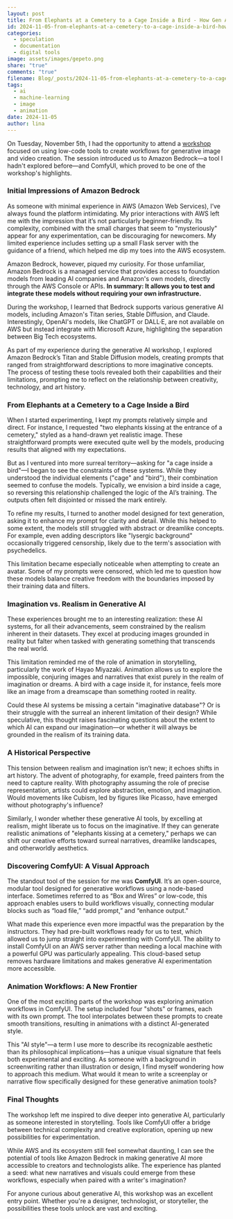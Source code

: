 ```yaml
---
layout: post
title: From Elephants at a Cemetery to a Cage Inside a Bird - How Gen AI Can Change the Animation Language
id: 2024-11-05-from-elephants-at-a-cemetery-to-a-cage-inside-a-bird-how-gen-ai-can-change-the-animation-language.md
categories:
  - speculation
  - documentation
  - digital tools
image: assets/images/gepeto.png
share: "true"
comments: "true"
filename: Blog/_posts/2024-11-05-from-elephants-at-a-cemetery-to-a-cage-inside-a-bird-how-gen-ai-can-change-the-animation-language.md
tags:
  - ai
  - machine-learning
  - image
  - animation
date: 2024-11-05
author: lina
---
```

On Tuesday, November 5th, I had the opportunity to attend a [workshop](https://tickets.da-z.net/en/events/generative-ai-workshop-2?c=AIWorkshop17) focused on using low-code tools to create workflows for generative image and video creation. The session introduced us to Amazon Bedrock—a tool I hadn't explored before—and ComfyUI, which proved to be one of the workshop's highlights.

### Initial Impressions of Amazon Bedrock

As someone with minimal experience in AWS (Amazon Web Services), I’ve always found the platform intimidating. My prior interactions with AWS left me with the impression that it’s not particularly beginner-friendly. Its complexity, combined with the small charges that seem to "mysteriously" appear for any experimentation, can be discouraging for newcomers. My limited experience includes setting up a small Flask server with the guidance of a friend, which helped me dip my toes into the AWS ecosystem.

Amazon Bedrock, however, piqued my curiosity. For those unfamiliar, Amazon Bedrock is a managed service that provides access to foundation models from leading AI companies and Amazon's own models, directly through the AWS Console or APIs. **In summary: It allows you to test and integrate these models without requiring your own infrastructure.**

During the workshop, I learned that Bedrock supports various generative AI models, including Amazon's Titan series, Stable Diffusion, and Claude. Interestingly, OpenAI's models, like ChatGPT or DALL·E, are not available on AWS but instead integrate with Microsoft Azure, highlighting the separation between Big Tech ecosystems.

As part of my experience during the generative AI workshop, I explored Amazon Bedrock’s Titan and Stable Diffusion models, creating prompts that ranged from straightforward descriptions to more imaginative concepts. The process of testing these tools revealed both their capabilities and their limitations, prompting me to reflect on the relationship between creativity, technology, and art history.


### From Elephants at a Cemetery to a Cage Inside a Bird

When I started experimenting, I kept my prompts relatively simple and direct. For instance, I requested "two elephants kissing at the entrance of a cemetery," styled as a hand-drawn yet realistic image. These straightforward prompts were executed quite well by the models, producing results that aligned with my expectations.

But as I ventured into more surreal territory—asking for "a cage inside a bird"—I began to see the constraints of these systems. While they understood the individual elements ("cage" and "bird"), their combination seemed to confuse the models. Typically, we envision a bird inside a cage, so reversing this relationship challenged the logic of the AI’s training. The outputs often felt disjointed or missed the mark entirely.

To refine my results, I turned to another model designed for text generation, asking it to enhance my prompt for clarity and detail. While this helped to some extent, the models still struggled with abstract or dreamlike concepts. For example, even adding descriptors like "lysergic background" occasionally triggered censorship, likely due to the term's association with psychedelics.

This limitation became especially noticeable when attempting to create an avatar. Some of my prompts were censored, which led me to question how these models balance creative freedom with the boundaries imposed by their training data and filters.

### Imagination vs. Realism in Generative AI

These experiences brought me to an interesting realization: these AI systems, for all their advancements, seem constrained by the realism inherent in their datasets. They excel at producing images grounded in reality but falter when tasked with generating something that transcends the real world.

This limitation reminded me of the role of animation in storytelling, particularly the work of Hayao Miyazaki. Animation allows us to explore the impossible, conjuring images and narratives that exist purely in the realm of imagination or dreams. A bird with a cage inside it, for instance, feels more like an image from a dreamscape than something rooted in reality.

Could these AI systems be missing a certain "imaginative database"? Or is their struggle with the surreal an inherent limitation of their design? While speculative, this thought raises fascinating questions about the extent to which AI can expand our imagination—or whether it will always be grounded in the realism of its training data.

### A Historical Perspective

This tension between realism and imagination isn’t new; it echoes shifts in art history. The advent of photography, for example, freed painters from the need to capture reality. With photography assuming the role of precise representation, artists could explore abstraction, emotion, and imagination. Would movements like Cubism, led by figures like Picasso, have emerged without photography's influence?

Similarly, I wonder whether these generative AI tools, by excelling at realism, might liberate us to focus on the imaginative. If they can generate realistic animations of "elephants kissing at a cemetery," perhaps we can shift our creative efforts toward surreal narratives, dreamlike landscapes, and otherworldly aesthetics.
### Discovering ComfyUI: A Visual Approach

The standout tool of the session for me was **ComfyUI**. It’s an open-source, modular tool designed for generative workflows using a node-based interface. Sometimes referred to as “Box and Wires” or low-code, this approach enables users to build workflows visually, connecting modular blocks such as “load file,” “add prompt,” and “enhance output.”

What made this experience even more impactful was the preparation by the instructors. They had pre-built workflows ready for us to test, which allowed us to jump straight into experimenting with ComfyUI. The ability to install ComfyUI on an AWS server rather than needing a local machine with a powerful GPU was particularly appealing. This cloud-based setup removes hardware limitations and makes generative AI experimentation more accessible.

### Animation Workflows: A New Frontier

One of the most exciting parts of the workshop was exploring animation workflows in ComfyUI. The setup included four "shots" or frames, each with its own prompt. The tool interpolates between these prompts to create smooth transitions, resulting in animations with a distinct AI-generated style.

This "AI style"—a term I use more to describe its recognizable aesthetic than its philosophical implications—has a unique visual signature that feels both experimental and exciting. As someone with a background in screenwriting rather than illustration or design, I find myself wondering how to approach this medium. What would it mean to write a screenplay or narrative flow specifically designed for these generative animation tools?

### Final Thoughts

The workshop left me inspired to dive deeper into generative AI, particularly as someone interested in storytelling. Tools like ComfyUI offer a bridge between technical complexity and creative exploration, opening up new possibilities for experimentation.

While AWS and its ecosystem still feel somewhat daunting, I can see the potential of tools like Amazon Bedrock in making generative AI more accessible to creators and technologists alike. The experience has planted a seed: what new narratives and visuals could emerge from these workflows, especially when paired with a writer's imagination?

For anyone curious about generative AI, this workshop was an excellent entry point. Whether you're a designer, technologist, or storyteller, the possibilities these tools unlock are vast and exciting.